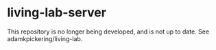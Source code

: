 # living-lab-server
This repository is no longer being developed, and is not up to date. See adamkpickering/living-lab.
